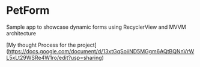 # PetForm
Sample app to showcase dynamic forms using RecyclerView and MVVM architecture

[My thought Process for the project] (https://docs.google.com/document/d/13xtGqSoiiND5MGgm6AQtBQNnVrWL5xLt29WSRe4W1ro/edit?usp=sharing)

